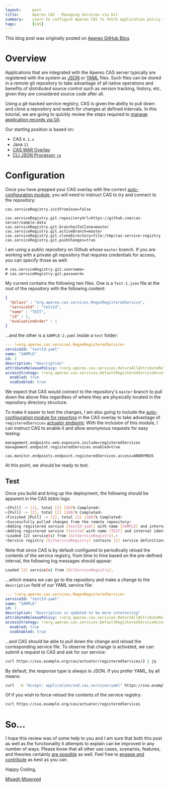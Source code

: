```yaml
---
layout:     post
title:      Apereo CAS - Managing Services via Git
summary:    Learn to configure Apereo CAS to fetch application policy files and service records for its service registry from remote git repositories.
tags:       [CAS]
---
```


<div class="alert alert-success"><i class="far fa-lightbulb"></i> This blog post was originally posted on <a href="https://github.com/apereo/apereo.github.io">Apereo GitHub Blog</a>.</div>

# Overview

Applications that are integrated with the Apereo CAS server typically are registered with the system as [JSON](https://apereo.github.io/cas/6.1.x/services/JSON-Service-Management.html) or [YAML](https://apereo.github.io/cas/6.1.x/services/YAML-Service-Management.html) files. Such files can be stored in a remote git repository to take advantage of all native operations and benefits of *distributed* source control such as version tracking, history, etc, given they are considered source code after all.

<script async src="https://pagead2.googlesyndication.com/pagead/js/adsbygoogle.js"></script>
<ins class="adsbygoogle"
     style="display:block; text-align:center;"
     data-ad-layout="in-article"
     data-ad-format="fluid"
     data-ad-client="ca-pub-8081398210264173"
     data-ad-slot="3789603713"></ins>
<script>
     (adsbygoogle = window.adsbygoogle || []).push({});
</script>

Using a git-backed service registry, CAS is given the ability to pull down and *clone* a repository and watch for changes at defined intervals. In this tutorial, we are going to quickly review the steps required to [manage application records via Git](https://apereo.github.io/cas/6.1.x/services/Git-Service-Management.html).

Our starting position is based on:

- CAS `6.1.x`
- Java `11`
- [CAS WAR Overlay](https://github.com/apereo/cas-overlay-template)
- [CLI JSON Processor `jq`](https://stedolan.github.io/jq/)

# Configuration

Once you have prepped your CAS overlay with the correct [auto-configuration module](https://apereo.github.io/cas/6.1.x/services/Git-Service-Management.html), you will need to instruct CAS to try and connect to the repository:

```properties
cas.serviceRegistry.initFromJson=false

cas.serviceRegistry.git.repositoryUrl=https://github.com/cas-server/sample-data
cas.serviceRegistry.git.branchesToClone=master
cas.serviceRegistry.git.activeBranch=master
cas.serviceRegistry.git.cloneDirectory=file:/tmp/cas-service-registry
cas.serviceRegistry.git.pushChanges=true
```

I am using a public repository on Github whose `master` branch. If you are working with a private git repository that requires credentials for access, you can specify those as well:

```properties
# cas.serviceRegistry.git.username=
# cas.serviceRegistry.git.password=
```

My current contains the following two files. One is a `Test-1.json` file at the root of the repository with the following content:

```json
{
  "@class" : "org.apereo.cas.services.RegexRegisteredService",
  "serviceId" : "testId",
  "name" : "TEST",
  "id" : 1,
  "evaluationOrder" : 1
}
```

...and the other is a `SAMPLE-2.yaml` inside a `test` folder:

```yaml
--- !<org.apereo.cas.services.RegexRegisteredService>
serviceId: "testId-yaml"
name: "SAMPLE"
id: 2
description: "description"
attributeReleasePolicy: !<org.apereo.cas.services.ReturnAllAttributeReleasePolicy> {}
accessStrategy: !<org.apereo.cas.services.DefaultRegisteredServiceAccessStrategy>
  enabled: true
  ssoEnabled: true
```

We expect that CAS would connect to the repository's `master` branch to pull down the above files regardless of where they are physically located in the repository directory structure.

<script async src="https://pagead2.googlesyndication.com/pagead/js/adsbygoogle.js"></script>
<ins class="adsbygoogle"
     style="display:block; text-align:center;"
     data-ad-layout="in-article"
     data-ad-format="fluid"
     data-ad-client="ca-pub-8081398210264173"
     data-ad-slot="3789603713"></ins>
<script>
     (adsbygoogle = window.adsbygoogle || []).push({});
</script>

To make it easier to test the changes, I am also going to include the [auto-configuration module for reporting](https://apereo.github.io/cas/6.1.x/monitoring/Monitoring-Statistics.html#cas-endpoints) in the CAS overlay to take advantage of `registeredServices` [actuator endpoint](https://apereo.github.io/cas/6.1.x/services/Service-Management.html#administrative-endpoints). With the inclusion of this module, I can instruct CAS to enable it and allow anonymous requests for easy testing:

```properties
management.endpoints.web.exposure.include=registeredServices
management.endpoint.registeredServices.enabled=true

cas.monitor.endpoints.endpoint.registeredServices.access=ANONYMOUS
```

At this point, we should be ready to test.

## Test

Once you build and bring up the deployment, the following should be apparent in the CAS `DEBUG` logs:

```bash
<[Pull] -> [1], total [2] [50]% Completed>
<[Pull] -> [2], total [2] [100]% Completed>
<Finished [Pull] -> [2], total [2] [100]% Completed>
<Successfully pulled changes from the remote repository>
<Adding registered service [testId-yaml] with name [SAMPLE] and internal identifier [2]>
<Adding registered service [testId] with name [TEST] and internal identifier [1]>
<Loaded [2] service(s) from [GitServiceRegistry].>
<Service registry [GitServiceRegistry] contains [2] service definitions>
```

Note that since CAS is by default configured to periodically reload the contents of the service registry, from time to time based on the pre-defined interval, the following log messages should appear:

```bash
Loaded [2] service(s) from [GitServiceRegistry].
```

...which means we can go to the repository and make a change to the `description` field of our YAML service file:

```yaml
--- !<org.apereo.cas.services.RegexRegisteredService>
serviceId: "testId-yaml"
name: "SAMPLE"
id: 2
description: "Description is updated to be more interesting"
attributeReleasePolicy: !<org.apereo.cas.services.ReturnAllAttributeReleasePolicy> {}
accessStrategy: !<org.apereo.cas.services.DefaultRegisteredServiceAccessStrategy>
  enabled: true
  ssoEnabled: true
```

...and CAS should be able to *pull* down the change and reload the corresponding service file. To observe that change is activated, we can submit a request to CAS and ask for our service:

```bash
curl https://sso.example.org/cas/actuator/registeredServices/2 | jq
```

<script async src="https://pagead2.googlesyndication.com/pagead/js/adsbygoogle.js"></script>
<ins class="adsbygoogle"
     style="display:block; text-align:center;"
     data-ad-layout="in-article"
     data-ad-format="fluid"
     data-ad-client="ca-pub-8081398210264173"
     data-ad-slot="3789603713"></ins>
<script>
     (adsbygoogle = window.adsbygoogle || []).push({});
</script>

By default, the response type is always in JSON. If you prefer YAML, by all means:

```bash
curl  -H "Accept: application/vnd.cas.services+yaml" https://sso.example.org/cas/actuator/registeredServices/2
```

Of if you wish to force-reload the contents of the service registry:

```bash
curl https://sso.example.org/cas/actuator/registeredServices
```

# So...

I hope this review was of some help to you and I am sure that both this post as well as the functionality it attempts to explain can be improved in any number of ways. Please know that all other use cases, scenarios, features, and theories certainly [are possible](https://apereo.github.io/2017/02/18/onthe-theoryof-possibility/) as well. Feel free to [engage and contribute](https://apereo.github.io/cas/developer/Contributor-Guidelines.html) as best as you can.

Happy Coding,

[Misagh Moayyed](https://fawnoos.com)
